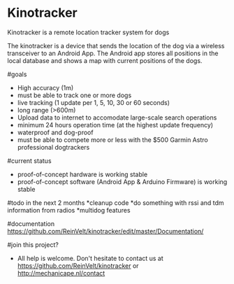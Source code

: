 # Kinotracker
Kinotracker is a remote location tracker system for dogs

The kinotracker is a device that sends the location of the dog via a wireless transceiver to an Android App. 
The Android app stores all positions in the local database and shows a map with current positions of the dogs.


#goals
* High accuracy (1m)
* must be able to track one or more dogs
* live tracking (1 update per 1, 5, 10, 30  or 60 seconds)
* long range (>600m)
* Upload data to internet to accomodate large-scale search operations
* minimum 24 hours operation time (at the highest update frequency)
* waterproof and dog-proof
* must be able to compete more or less with the $500 Garmin Astro professional dogtrackers

#current status
* proof-of-concept hardware is working stable
* proof-of-concept software (Android App & Arduino Firmware) is working stable


#todo in the next 2 months
*cleanup code
*do something with rssi and tdm information from radios
*multidog features


#documentation
https://github.com/ReinVelt/kinotracker/edit/master/Documentation/

#join this project?
* All help is welcome. Don't hesitate to contact us at https://github.com/ReinVelt/kinotracker or http://mechanicape.nl/contact
